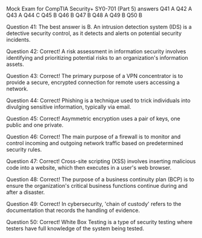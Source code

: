 Mock Exam for CompTIA Security+ SY0-701 (Part 5) answers
Q41
A
Q42
A
Q43
A
Q44
C
Q45
B
Q46
B
Q47
B
Q48
A
Q49
B
Q50
B

Question 41: The best answer is B. An intrusion detection system (IDS) is a detective security control, as it detects and alerts on potential security incidents.

Question 42: Correct! A risk assessment in information security involves identifying and prioritizing potential risks to an organization's information assets.

Question 43: Correct! The primary purpose of a VPN concentrator is to provide a secure, encrypted connection for remote users accessing a network.

Question 44: Correct! Phishing is a technique used to trick individuals into divulging sensitive information, typically via email.

Question 45: Correct! Asymmetric encryption uses a pair of keys, one public and one private.

Question 46: Correct! The main purpose of a firewall is to monitor and control incoming and outgoing network traffic based on predetermined security rules.

Question 47: Correct! Cross-site scripting (XSS) involves inserting malicious code into a website, which then executes in a user's web browser.

Question 48: Correct! The purpose of a business continuity plan (BCP) is to ensure the organization's critical business functions continue during and after a disaster.

Question 49: Correct! In cybersecurity, 'chain of custody' refers to the documentation that records the handling of evidence.

Question 50: Correct! White Box Testing is a type of security testing where testers have full knowledge of the system being tested.